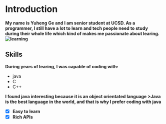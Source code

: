 # Introduction
**My name is Yuheng Ge and I am senior student at UCSD. As a programmer, I still have a lot to learn and tech people need to study during their whole life which kind of makes me passionate about learing.![learning](https://i.imgflip.com/2ir5rr.jpg)**

## Skills
**During years of learing, I was capable of coding with:**
- java
- C
- C++

**I found java interesting because it is an object orientated language >Java is the best language in the world, and that is why I prefer coding with java**

- [x] **Easy to learn**
- [x] **Rich APIs** 
